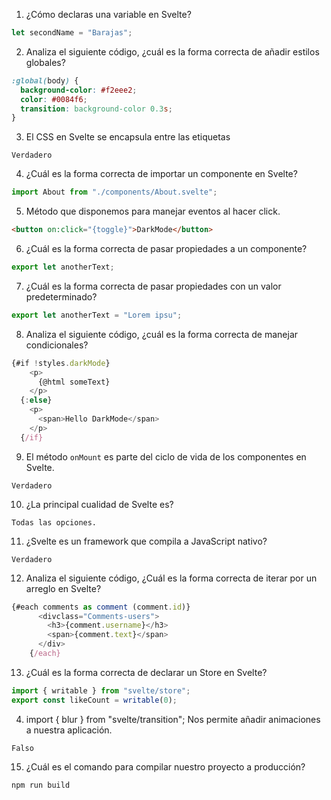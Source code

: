 1. ¿Cómo declaras una variable en Svelte?

```javascript
let secondName = "Barajas";
```

2. Analiza el siguiente código, ¿cuál es la forma correcta de añadir estilos globales?

```css
:global(body) {
  background-color: #f2eee2;
  color: #0084f6;
  transition: background-color 0.3s;
}
```

3. El CSS en Svelte se encapsula entre las etiquetas

```
Verdadero
```

4. ¿Cuál es la forma correcta de importar un componente en Svelte?

```javascript
import About from "./components/About.svelte";
```

5. Método que disponemos para manejar eventos al hacer click.

```html
<button on:click="{toggle}">DarkMode</button>
```

6. ¿Cuál es la forma correcta de pasar propiedades a un componente?

```javascript
export let anotherText;
```

7. ¿Cuál es la forma correcta de pasar propiedades con un valor predeterminado?

```javascript
export let anotherText = "Lorem ipsu";
```

8. Analiza el siguiente código, ¿cuál es la forma correcta de manejar condicionales?

```javascript
{#if !styles.darkMode}
    <p>
      {@html someText}
    </p>
  {:else}
    <p>
      <span>Hello DarkMode</span>
    </p>
  {/if}
```

9. El método `onMount` es parte del ciclo de vida de los componentes en Svelte.

```
Verdadero
```

10. ¿La principal cualidad de Svelte es?

```
Todas las opciones.
```

11. ¿Svelte es un framework que compila a JavaScript nativo?

```
Verdadero
```

12. Analiza el siguiente código, ¿Cuál es la forma correcta de iterar por un arreglo en Svelte?

```javascript
{#each comments as comment (comment.id)}
      <divclass="Comments-users">
        <h3>{comment.username}</h3>
        <span>{comment.text}</span>
      </div>
    {/each}
```

13. ¿Cuál es la forma correcta de declarar un Store en Svelte?

```javascript
import { writable } from "svelte/store";
export const likeCount = writable(0);
```

4. import { blur } from "svelte/transition"; Nos permite añadir animaciones a nuestra aplicación.

```
Falso
```

15. ¿Cuál es el comando para compilar nuestro proyecto a producción?

```bash
npm run build
```
